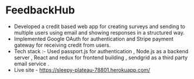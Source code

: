 # FeedbackHub
- Developed a credit based web app for creating surveys and sending to multiple users using email and showing responses in a structured way.
- Implemented Google OAuth for authentication and  Stripe payment gateway for receiving credit from users.
- Tech stack :- Used passport.js for authentication , Node.js as a backend server , React and redux for frontend building , sendgrid as a third party email service .
- Live site - https://sleepy-plateau-78801.herokuapp.com/
